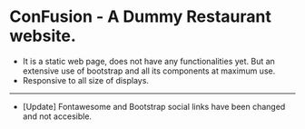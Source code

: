 # ConFusion - A Dummy Restaurant website.
- It is a static web page, does not have any functionalities yet. But an extensive use of bootstrap and all its components at maximum use.
- Responsive to all size of displays.
----
- [Update] Fontawesome and Bootstrap social links have been changed and not accesible.
